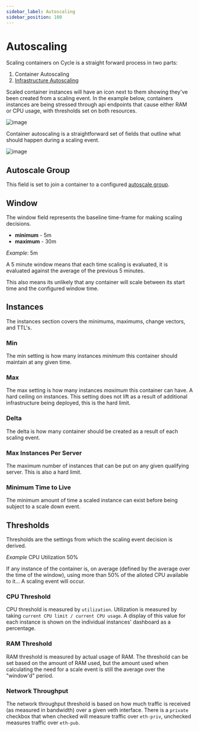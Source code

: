 ```yaml
---
sidebar_label: Autoscaling
sidebar_position: 100
---
```


# Autoscaling

Scaling containers on Cycle is a straight forward process in two parts:

1. Container Autoscaling
2. [Infrastructure Autoscaling](/docs/infrastructure/autoscaling.md)

Scaled container instances will have an icon next to them showing they've been created from a scaling event. In the example below, containers instances are being stressed through api endpoints that cause either RAM or CPU usage, with thresholds set on both resources.

![image](https://static.cycle.io/portal-docs/containers/scaled-instance-dashboard.png)

Container autoscaling is a straightforward set of fields that outline what should happen during a scaling event.

![image](https://static.cycle.io/portal-docs/containers/autoscaling-config-form.png)

## Autoscale Group

This field is set to join a container to a configured [autoscale group](/docs/infrastructure/autoscaling).

## Window

The window field represents the baseline time-frame for making scaling decisions.

- **minimum** - 5m
- **maximum** - 30m

_Example_: 5m

A 5 minute window means that each time scaling is evaluated, it is evaluated against the average of the previous 5 minutes.

This also means its unlikely that any container will scale between its start time and the configured window time.

## Instances

The instances section covers the minimums, maximums, change vectors, and TTL's.

### Min

The min setting is how many instances _minimum_ this container should maintain at any given time.

### Max

The max setting is how many instances _maximum_ this container can have. A hard ceiling on instances. This setting does not lift as a result of additional infrastructure being deployed, this is the hard limit.

### Delta

The delta is how many container should be created as a result of each scaling event.

### Max Instances Per Server

The maximum number of instances that can be put on any given qualifying server. This is also a hard limit.

### Minimum Time to Live

The minimum amount of time a scaled instance can exist before being subject to a scale down event.

## Thresholds

Thresholds are the settings from which the scaling event decision is derived.

_Example_ CPU Utilization 50%

If any instance of the container is, on average (defined by the average over the time of the window), using more than 50% of the alloted CPU available to it... A scaling event will occur.

### CPU Threshold

CPU threshold is measured by `utilization`. Utilization is measured by taking `current CPU limit / current CPU usage`. A display of this value for each instance is shown on the individual instances' dashboard as a percentage.

### RAM Threshold

RAM threshold is measured by actual usage of RAM. The threshold can be set based on the amount of RAM used, but the amount used when calculating the need for a scale event is still the average over the "window'd" period.

### Network Throughput

The network throughput threshold is based on how much traffic is received (as measured in bandwidth) over a given veth interface. There is a `private` checkbox that
when checked will measure traffic over `eth-priv`, unchecked measures traffic over `eth-pub`.
